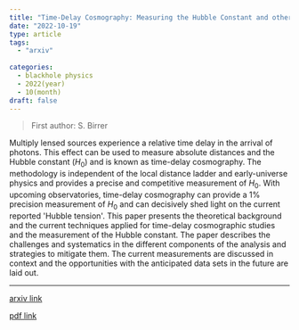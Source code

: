 ```yaml
---
title: "Time-Delay Cosmography: Measuring the Hubble Constant and other cosmological parameters with strong gravitational lensing"
date: "2022-10-19"
type: article
tags:
  - "arxiv"
  
categories:
  - blackhole physics
  - 2022(year)
  - 10(month)
draft: false
---
```

> First author: S. Birrer

 Multiply lensed sources experience a relative time delay in the arrival of
photons. This effect can be used to measure absolute distances and the Hubble
constant ($H_0$) and is known as time-delay cosmography. The methodology is
independent of the local distance ladder and early-universe physics and
provides a precise and competitive measurement of $H_0$. With upcoming
observatories, time-delay cosmography can provide a 1% precision measurement of
$H_0$ and can decisively shed light on the current reported 'Hubble tension'.
This paper presents the theoretical background and the current techniques
applied for time-delay cosmographic studies and the measurement of the Hubble
constant. The paper describes the challenges and systematics in the different
components of the analysis and strategies to mitigate them. The current
measurements are discussed in context and the opportunities with the
anticipated data sets in the future are laid out.

---
[arxiv link](http://arxiv.org/abs/2210.10833v1)

[pdf link](http://arxiv.org/pdf/2210.10833v1)